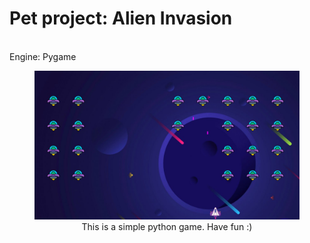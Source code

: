 <h1>Pet project: Alien Invasion</h1><br/>
Engine: Pygame<br/>
<figure>
<img src="./models/photo_2024-05-12_16-52-50.jpg" alt="gameplay">
  <figcaption align="center">This is a simple python game. Have fun :)</figcaption>
 </figure>
